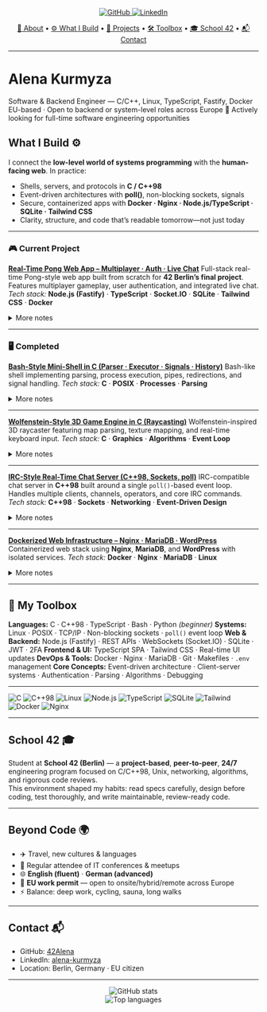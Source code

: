 <!-- START -->

<p align="center">
  <!-- Top toolbar (badges) -->
  <a href="https://github.com/42Alena">
    <img src="https://img.shields.io/badge/GitHub-42Alena-black?logo=github" alt="GitHub" />
  </a>
  <a href="https://www.linkedin.com/in/alena-kurmyza">
    <img src="https://img.shields.io/badge/LinkedIn-alena--kurmyza-blue?logo=linkedin" alt="LinkedIn" />
</p>

<p align="center">
  <!-- Section navigation (pseudo-toolbar) -->
  <a href="#alena-kurmyza">👋 About</a> •
  <a href="#what-i-build-️">⚙️ What I Build</a> •
  <a href="#selected-projects-">📂 Projects</a> •
  <a href="#my-toolbox-️">🛠️ Toolbox</a> •
  <a href="#school-42-">🎓 School 42</a> •
  <a href="#contact-">📬 Contact</a>
</p>

---

# Alena Kurmyza

Software & Backend Engineer — C/C++, Linux, TypeScript, Fastify, Docker
EU-based · Open to backend or system-level roles across Europe
🚀 Actively looking for full-time software engineering opportunities


## What I Build ⚙️
I connect the **low-level world of systems programming** with the **human-facing web**. In practice:

- Shells, servers, and protocols in **C / C++98**
- Event-driven architectures with **poll()**, non-blocking sockets, signals
- Secure, containerized apps with **Docker · Nginx · Node.js/TypeScript · SQLite · Tailwind CSS**
- Clarity, structure, and code that’s readable tomorrow—not just today

---

### 🎮 Current Project

**[Real-Time Pong Web App – Multiplayer · Auth · Live Chat](https://github.com/42Alena/ft_transcendence-ping-pong-website)**
Full-stack real-time Pong-style web app built from scratch for **42 Berlin’s final project**.
Features multiplayer gameplay, user authentication, and integrated live chat.
*Tech stack:* **Node.js (Fastify)** · **TypeScript** · **Socket.IO** · **SQLite** · **Tailwind CSS** · **Docker**

<details>
<summary>More notes</summary>
Auth + sessions, WebSocket rooms, latency-aware game loop, lightweight DB schema, and UI built with reusable Tailwind components for rapid iteration.
</details>

---

### 🖥️ Completed

**[Bash-Style Mini-Shell in C (Parser · Executor · Signals · History)](https://github.com/42Alena/bash-style-minishell)**
Bash-like shell implementing parsing, process execution, pipes, redirections, and signal handling.
*Tech stack:* **C** · **POSIX** · **Processes** · **Parsing**

<details>
<summary>More notes</summary>
Robust parser and process control with signal management, job-like behavior, and consistent error handling.  
Focus on POSIX compliance and maintainable code structure.
</details>

---

**[Wolfenstein-Style 3D Game Engine in C (Raycasting)](https://github.com/42Alena/CUB3D)**
Wolfenstein-inspired 3D raycaster featuring map parsing, texture mapping, and real-time keyboard input.
*Tech stack:* **C** · **Graphics** · **Algorithms** · **Event Loop**

<details>
<summary>More notes</summary>
Implemented a full raycasting pipeline, event loop, and texture mapping optimizations.  
Emphasis on deterministic frame timing and clean graphics logic.
</details>

---

**[IRC-Style Real-Time Chat Server (C++98, Sockets, poll)](https://github.com/42Alena/irc-server)**
IRC-compatible chat server in **C++98** built around a single `poll()`-based event loop.
Handles multiple clients, channels, operators, and core IRC commands.
*Tech stack:* **C++98** · **Sockets** · **Networking** · **Event-Driven Design**

<details>
<summary>More notes</summary>
Non-blocking sockets with per-client state machines, RFC-style command parsing, robust cleanup on disconnects, and role-based channel permissions.
</details>

---

**[Dockerized Web Infrastructure – Nginx · MariaDB · WordPress](https://github.com/42Alena/docker-web-infra)**
Containerized web stack using **Nginx**, **MariaDB**, and **WordPress** with isolated services.
*Tech stack:* **Docker** · **Nginx** · **MariaDB** · **Linux**

<details>
<summary>More notes</summary>
Infrastructure-as-learning project with Compose networks, named volumes, healthchecks, and automated Makefile targets for dev / evaluation environments.
</details>

---

## 🧰 My Toolbox

**Languages:** C · C++98 · TypeScript · Bash · Python *(beginner)*
**Systems:** Linux · POSIX · TCP/IP · Non-blocking sockets · `poll()` event loop
**Web & Backend:** Node.js (Fastify) · REST APIs · WebSockets (Socket.IO) · SQLite · JWT · 2FA
**Frontend & UI:** TypeScript SPA · Tailwind CSS · Real-time UI updates
**DevOps & Tools:** Docker · Nginx · MariaDB · Git · Makefiles · `.env` management
**Core Concepts:** Event-driven architecture · Client-server systems · Authentication · Parsing · Algorithms · Debugging

---

<p>
  <!-- Tech badges row (optional eye-candy) -->
  <img src="https://img.shields.io/badge/C-00599C?logo=c&logoColor=white" alt="C" />
  <img src="https://img.shields.io/badge/C++98-00599C?logo=c%2B%2B&logoColor=white" alt="C++98" />
  <img src="https://img.shields.io/badge/Linux-FCC624?logo=linux&logoColor=black" alt="Linux" />
  <img src="https://img.shields.io/badge/Node.js-339933?logo=node.js&logoColor=white" alt="Node.js" />
  <img src="https://img.shields.io/badge/TypeScript-3178C6?logo=typescript&logoColor=white" alt="TypeScript" />
  <img src="https://img.shields.io/badge/SQLite-003B57?logo=sqlite&logoColor=white" alt="SQLite" />
  <img src="https://img.shields.io/badge/Tailwind-06B6D4?logo=tailwindcss&logoColor=white" alt="Tailwind" />
  <img src="https://img.shields.io/badge/Docker-2496ED?logo=docker&logoColor=white" alt="Docker" />
  <img src="https://img.shields.io/badge/Nginx-009639?logo=nginx&logoColor=white" alt="Nginx" />
</p>

---

## School 42 🎓
Student at **School 42 (Berlin)** — a **project-based**, **peer-to-peer**, **24/7** engineering program focused on C/C++98, Unix, networking, algorithms, and rigorous code reviews.  
This environment shaped my habits: read specs carefully, design before coding, test thoroughly, and write maintainable, review-ready code.

---

## Beyond Code 🌍
- ✈️ Travel, new cultures & languages  
- 🎤 Regular attendee of IT conferences & meetups  
- 🌐 **English (fluent)** · **German (advanced)**  
- 🛂 **EU work permit** — open to onsite/hybrid/remote across Europe  
- ⚡ Balance: deep work, cycling, sauna, long walks

---

## Contact 📬
- GitHub: [42Alena](https://github.com/42Alena)  
- LinkedIn: [alena-kurmyza](https://www.linkedin.com/in/alena-kurmyza)  
- Location: Berlin, Germany · EU citizen

---

<!-- Optional: tasteful stats at the bottom -->
<p align="center">
  <img
    src="https://github-readme-stats.vercel.app/api?username=42Alena&show_icons=true&rank_icon=github&hide_title=true"
    alt="GitHub stats"
  />
  <br/>
  <img
    src="https://github-readme-stats.vercel.app/api/top-langs/?username=42Alena&layout=compact&hide_title=true"
    alt="Top languages"
  />
</p>

<!-- END -->
